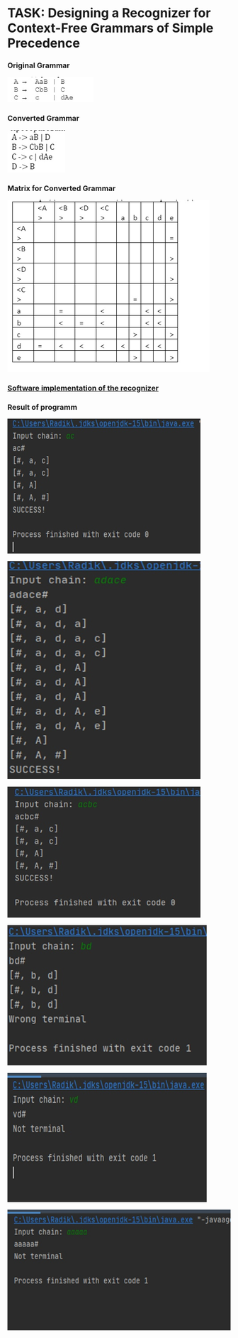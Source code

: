 # TASK: Designing a Recognizer for Context-Free Grammars of Simple Precedence

### Original Grammar

![](Screenshots/originalgrammar.jpg)

### Converted Grammar

![](Screenshots/convertedgrammar.jpg)

### Matrix for Converted Grammar

![](Screenshots/matrix.jpg)

### [Software implementation of the recognizer](src/main/java/Main.java) 

### Result of programm

![](Screenshots/success-1.jpg)

![](Screenshots/success-2.jpg)

![](Screenshots/success-3.jpg)

![](Screenshots/notsuccess-1.jpg)

![](Screenshots/notsuccess-2.jpg)

![](Screenshots/notsuccess-3.jpg)
